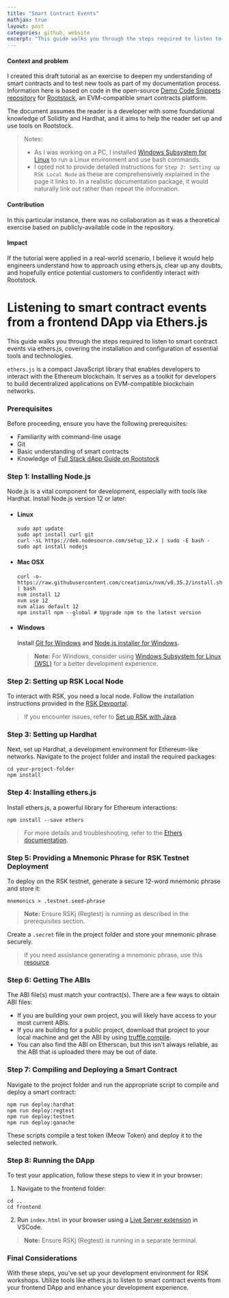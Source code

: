 ```yaml
---
title: "Smart Contract Events"
mathjax: true
layout: post
categories: github, website
excerpt: "This guide walks you through the steps required to listen to smart contract events via ethers.js, covering the installation and configuration of essential tools and technologies."
---
```


#### Context and problem

I created this draft tutorial as an exercise to deepen my understanding of smart contracts and to test new tools as part of my documentation process. Information here is based on code in the open-source [Demo Code Snippets repository](https://github.com/rsksmart/demo-code-snippets) for [Rootstock](https://rootstock.io/), an EVM-compatible smart contracts platform. 

The document assumes the reader is a developer with some foundational knowledge of Solidity and Hardhat, and it aims to help the reader set up and use tools on Rootstock.  

> Notes:
> - As I was working on a PC, I installed [Windows Subsystem for Linux](https://learn.microsoft.com/en-us/windows/dev-environment/javascript/nodejs-on-wsl) to run a Linux environment and use bash commands.
> - I opted not to provide detailed instructions for `Step 2: Setting up RSK Local Node` as these are comprehensively explained in the page it links to. In a realistic documentation package, it would naturally link out rather than repeat the information.  

#### Contribution

In this particular instance, there was no collaboration as it was a theoretical exercise based on publicly-available code in the repository.

#### Impact

If the tutorial were applied in a real-world scenario, I believe it would help engineers understand how to approach using ethers.js, clear up any doubts, and hopefully entice potential customers to confidently interact with Rootstock.

# Listening to smart contract events from a frontend DApp via Ethers.js

This guide walks you through the steps required to listen to smart contract events via ethers.js, covering the installation and configuration of essential tools and technologies.

`ethers.js` is a compact JavaScript library that enables developers to interact with the Ethereum blockchain. It serves as a toolkit for developers to build decentralized applications on EVM-compatible blockchain networks.

### Prerequisites

Before proceeding, ensure you have the following prerequisites:

- Familiarity with command-line usage
- Git
- Basic understanding of smart contracts
- Knowledge of [Full Stack dApp Guide on Rootstock](https://dev.rootstock.io/guides/full-stack-dapp-on-rsk/part1-overview/)

### Step 1: Installing Node.js

Node.js is a vital component for development, especially with tools like Hardhat. Install Node.js version 12 or later:

- #### Linux

    ```shell
    sudo apt update
    sudo apt install curl git
    curl -sL https://deb.nodesource.com/setup_12.x | sudo -E bash -
    sudo apt install nodejs
    ```

- #### Mac OSX

    ```shell
    curl -o- https://raw.githubusercontent.com/creationix/nvm/v0.35.2/install.sh | bash
    nvm install 12
    nvm use 12
    nvm alias default 12
    npm install npm --global # Upgrade npm to the latest version
    ```

- #### Windows

    Install [Git for Windows](https://git-scm.com/download/win) and [Node.js installer for Windows](https://nodejs.org/dist/latest-v12.x/).

    > **Note:** For Windows, consider using [Windows Subsystem for Linux (WSL)](https://learn.microsoft.com/en-us/windows/dev-environment/javascript/nodejs-on-wsl) for a better development experience.

### Step 2: Setting up RSK Local Node

To interact with RSK, you need a local node. Follow the installation instructions provided in the [RSK Devportal](https://dev.rootstock.io/quick-start/step1-install-rsk-local-node/).

> If you encounter issues, refer to [Set up RSK with Java](https://dev.rootstock.io/rsk/node/install/operating-systems/java/).

### Step 3: Setting up Hardhat

Next, set up Hardhat, a development environment for Ethereum-like networks. Navigate to the project folder and install the required packages:

```shell
cd your-project-folder
npm install
```

### Step 4: Installing ethers.js

Install ethers.js, a powerful library for Ethereum interactions:

```shell
npm install --save ethers
```

> For more details and troubleshooting, refer to the [Ethers documentation](https://docs.ethers.io/v5/getting-started/).

### Step 5: Providing a Mnemonic Phrase for RSK Testnet Deployment

To deploy on the RSK testnet, generate a secure 12-word mnemonic phrase and store it:

```shell
mnemonics > .testnet.seed-phrase
```

> **Note:** Ensure RSKj (Regtest) is running as described in the prerequisites section.

Create a `.secret` file in the project folder and store your mnemonic phrase securely.

> If you need assistance generating a mnemonic phrase, use this [resource](https://iancoleman.io/bip39/).

### Step 6: Getting The ABIs

The ABI file(s) must match your contract(s). There are a few ways to obtain ABI files:

- If you are building your own project, you will likely have access to your most current ABIs.
- If you are building for a public project, download that project to your local machine and get the ABI by using [truffle compile](https://truffleframework.com/docs/truffle/overview).
- You can also find the ABI on Etherscan, but this isn't always reliable, as the ABI that is uploaded there may be out of date.

### Step 7: Compiling and Deploying a Smart Contract

Navigate to the project folder and run the appropriate script to compile and deploy a smart contract:

```shell
npm run deploy:hardhat
npm run deploy:regtest
npm run deploy:testnet
npm run deploy:ganache
```

These scripts compile a test token (Meow Token) and deploy it to the selected network.

### Step 8: Running the DApp

To test your application, follow these steps to view it in your browser:

1. Navigate to the frontend folder:

```shell
cd ..
cd frontend
```

2. Run `index.html` in your browser using a [Live Server extension](https://marketplace.visualstudio.com/items?itemName=ritwickdey.LiveServer) in VSCode.

> **Note:** Ensure RSKj (Regtest) is running in a separate terminal.

### Final Considerations

With these steps, you've set up your development environment for RSK workshops. Utilize tools like ethers.js to listen to smart contract events from your frontend DApp and enhance your development experience.

